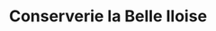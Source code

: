 ---
title: "Conserverie la Belle Iloise"
url: /auray/conserverie-la-belle-iloise/
shop: charcuterie
---